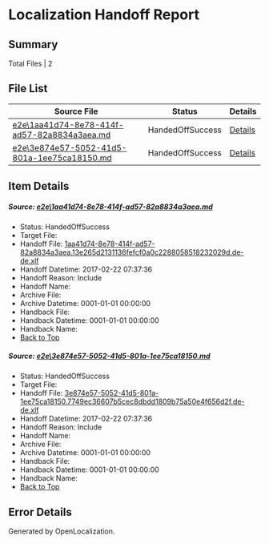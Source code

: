 # <a name='report-top'></a> Localization Handoff Report

## Summary
 Total Files | 2

## File List
 Source File | Status | Details 
 ----------- | ------ | ------- 
 [e2e\1aa41d74-8e78-414f-ad57-82a8834a3aea.md](https://github.com/OpenLocalizationTestOrg/ol-test4/blob/bf7bb3c341086e62b5b5bea99f369302b4bb23c3/e2e/1aa41d74-8e78-414f-ad57-82a8834a3aea.md) | HandedOffSuccess | [Details](#503dedb71d218b4bdc8abc87dff61fd08b6be1343)
 [e2e\3e874e57-5052-41d5-801a-1ee75ca18150.md](https://github.com/OpenLocalizationTestOrg/ol-test4/blob/bf7bb3c341086e62b5b5bea99f369302b4bb23c3/e2e/3e874e57-5052-41d5-801a-1ee75ca18150.md) | HandedOffSuccess | [Details](#3f3835f1537d9ce9bada076ecf057b6cbe8083987)

## Item Details
##### <a name='503dedb71d218b4bdc8abc87dff61fd08b6be1343'></a> Source: [e2e\1aa41d74-8e78-414f-ad57-82a8834a3aea.md](https://github.com/OpenLocalizationTestOrg/ol-test4/blob/bf7bb3c341086e62b5b5bea99f369302b4bb23c3/e2e/1aa41d74-8e78-414f-ad57-82a8834a3aea.md)
* Status: HandedOffSuccess
* Target File: 
* Handoff File: [1aa41d74-8e78-414f-ad57-82a8834a3aea.13e265d2131136fefcf0a0c2288058518232029d.de-de.xlf](https://github.com/OpenLocalizationTestOrg/ol-test4-handoff/blob/1343b54c021647704ac0497badaf12453030f0dd/ol-handoff/OpenLocalizationTestOrg/ol-test4-dede/xinjiang/ht/1aa41d74-8e78-414f-ad57-82a8834a3aea.13e265d2131136fefcf0a0c2288058518232029d.de-de.xlf)
* Handoff Datetime: 2017-02-22 07:37:36
* Handoff Reason: Include
* Handoff Name: 
* Archive File: 
* Archive Datetime: 0001-01-01 00:00:00
* Handback File: 
* Handback Datetime: 0001-01-01 00:00:00
* Handback Name: 
* [Back to Top](#report-top)

##### <a name='3f3835f1537d9ce9bada076ecf057b6cbe8083987'></a> Source: [e2e\3e874e57-5052-41d5-801a-1ee75ca18150.md](https://github.com/OpenLocalizationTestOrg/ol-test4/blob/bf7bb3c341086e62b5b5bea99f369302b4bb23c3/e2e/3e874e57-5052-41d5-801a-1ee75ca18150.md)
* Status: HandedOffSuccess
* Target File: 
* Handoff File: [3e874e57-5052-41d5-801a-1ee75ca18150.7749ec36607b5cec8dbdd1809b75a50e4f656d2f.de-de.xlf](https://github.com/OpenLocalizationTestOrg/ol-test4-handoff/blob/1343b54c021647704ac0497badaf12453030f0dd/ol-handoff/OpenLocalizationTestOrg/ol-test4-dede/xinjiang/ht/3e874e57-5052-41d5-801a-1ee75ca18150.7749ec36607b5cec8dbdd1809b75a50e4f656d2f.de-de.xlf)
* Handoff Datetime: 2017-02-22 07:37:36
* Handoff Reason: Include
* Handoff Name: 
* Archive File: 
* Archive Datetime: 0001-01-01 00:00:00
* Handback File: 
* Handback Datetime: 0001-01-01 00:00:00
* Handback Name: 
* [Back to Top](#report-top)


## Error Details

Generated by OpenLocalization.

